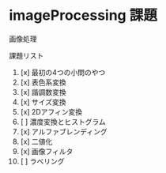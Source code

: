 ﻿# imageProcessing 課題
画像処理

課題リスト
1. [x] 最初の4つの小問のやつ
2. [x] 表色系変換
3. [x] 諧調数変換
4. [x] サイズ変換
5. [x] 2Dアフィン変換
6. [ ] 濃度変換とヒストグラム
7. [x] アルファブレンディング
8. [x] 二値化
9. [x] 画像フィルタ
10. [ ] ラベリング
